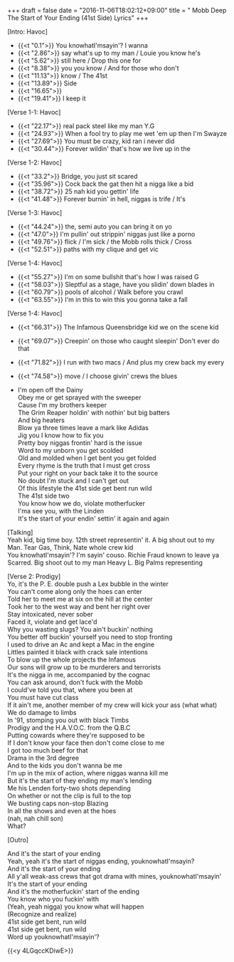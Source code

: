 +++
draft = false
date = "2016-11-06T18:02:12+09:00"
title = " Mobb Deep The Start of Your Ending (41st Side) Lyrics"
+++
            
[Intro: Havoc]  
* {{<t "0.1">}} You knowhatI'msayin'? I wanna  
* {{<t "2.86">}} say what's up to my man / Louie you know he's  
* {{<t "5.62">}} still here / Drop this one for  
* {{<t "8.38">}} you you know / And for those who don't  
* {{<t "11.13">}} know / The 41st  
* {{<t "13.89">}} Side  
* {{<t "16.65">}}   
* {{<t "19.41">}} I keep it
 
[Verse 1-1: Havoc]  

* {{<t "22.17">}} real pack steel like my man Y.G  
* {{<t "24.93">}} When a fool try to play me wet 'em up then I'm Swayze  
* {{<t "27.69">}} You must be crazy, kid ran i never did  
* {{<t "30.44">}} Forever wildin' that's how we live up in the  

[Verse 1-2: Havoc]  

* {{<t "33.2">}} Bridge, you just sit scared  
* {{<t "35.96">}} Cock back the gat then hit a nigga like a bid  
* {{<t "38.72">}} 25 nah kid you gettin' life  
* {{<t "41.48">}} Forever burnin' in hell, niggas is trife / It's

[Verse 1-3: Havoc]  

* {{<t "44.24">}} the, semi auto you can bring it on yo  
* {{<t "47.0">}} I'm pullin' out strippin' niggas just like a porno
* {{<t "49.76">}} flick / I'm sick / the Mobb rolls thick / Cross
* {{<t "52.51">}} paths with my clique and get vic  

[Verse 1-4: Havoc]  

* {{<t "55.27">}} I'm on some bullshit that's how I was raised G  
* {{<t "58.03">}} Sleptful as a stage, have you slidin' down blades in
* {{<t "60.79">}} pools of alcohol / Walk before you crawl  
* {{<t "63.55">}} I'm in this to win this you gonna take a fall  

[Verse 1-4: Havoc]  

* {{<t "66.31">}} The Infamous Queensbridge kid we on the scene kid  
* {{<t "69.07">}} Creepin' on those who caught sleepin'  Don't ever do that
* {{<t "71.82">}} I run with two macs / And plus my crew back my every
* {{<t "74.58">}} move / I choose givin' crews the blues  

* I'm open off the Dainy  
Obey me or get sprayed with the sweeper  
Cause I'm my brothers keeper  
The Grim Reaper holdin' with nothin' but big batters  
And big heaters  
Blow ya three times leave a mark like Adidas  
Jig you I know how to fix you  
Pretty boy niggas frontin' hard is the issue  
Word to my unborn you get scolded  
Old and molded when I get bent you get folded  
Every rhyme is the truth that I must get cross  
Put your right on your back take it to the source  
No doubt I'm stuck and I can't get out  
Of this lifestyle the 41st side get bent run wild  
The 41st side two  
You know how we do, violate motherfucker  
I'ma see you, with the Linden  
It's the start of your endin' settin' it again and again  
  
[Talking]  
Yeah kid, big time boy. 12th street representin' it. A big shout out to my  
Man. Tear Gas, Think, Nate whole crew kid  
You knowhatI'msayin'? I'm sayin' couso. Richie Fraud known to leave ya  
Scarred. Big shoot out to my man Heavy L. Big Palms representing  
  
[Verse 2: Prodigy]  
Yo, it's the P. E. double push a Lex bubble in the winter  
You can't come along only the hoes can enter  
Told her to meet me at six on the hill at the center  
Took her to the west way and bent her right over  
Stay intoxicated, never sober  
Faced it, violate and get lace'd  
Why you wasting slugs? You ain't buckin' nothing  
You better off buckin' yourself you need to stop fronting  
I used to drive an Ac and kept a Mac in the engine  
Littles painted it black with crack sale intentions  
To blow up the whole projects the Infamous  
Our sons will grow up to be murderers and terrorists  
It's the nigga in me, accompanied by the cognac  
You can ask around, don't fuck with the Mobb  
I could've told you that, where you been at  
You must have cut class  
If it ain't me, another member of my crew will kick your ass (what what)  
We do damage to limbs  
In '91, stomping you out with black Timbs  
Prodigy and the H.A.V.O.C. from the Q.B.C  
Putting cowards where they're supposed to be  
If I don't know your face then don't come close to me  
I got too much beef for that  
Drama in the 3rd degree  
And to the kids you don't wanna be me  
I'm up in the mix of action, where niggas wanna kill me  
But it's the start of they ending my man's lending  
Me his Lenden forty-two shots depending  
On whether or not the clip is full to the top  
We busting caps non-stop Blazing  
In all the shows and even at the hoes  
(nah, nah chill son)  
What?  
  
[Outro]  
  
And it's the start of your ending  
Yeah, yeah it's the start of niggas ending, youknowhatI'msayin?  
And it's the start of your ending  
All y'all weak-ass crews that got drama with mines, youknowhatI'msayin'  
It's the start of your ending  
And it's the motherfuckin' start of the ending  
You know who you fuckin' with  
(Yeah, yeah nigga) you know what will happen  
(Recognize and realize)  
41st side get bent, run wild  
41st side get bent, run wild  
Word up youknowhatI'msayin'?  

{{<y 4LGqccKDiwE>}}
